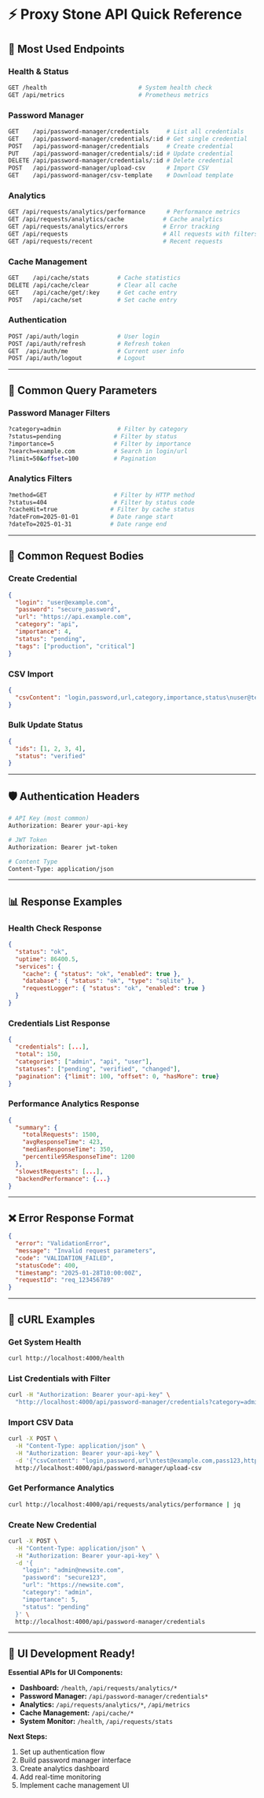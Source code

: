 # ⚡ Proxy Stone API Quick Reference

## 🚀 **Most Used Endpoints**

### **Health & Status**

```bash
GET /health                          # System health check
GET /api/metrics                     # Prometheus metrics
```

### **Password Manager**

```bash
GET    /api/password-manager/credentials     # List all credentials
GET    /api/password-manager/credentials/:id # Get single credential
POST   /api/password-manager/credentials     # Create credential
PUT    /api/password-manager/credentials/:id # Update credential
DELETE /api/password-manager/credentials/:id # Delete credential
POST   /api/password-manager/upload-csv      # Import CSV
GET    /api/password-manager/csv-template    # Download template
```

### **Analytics**

```bash
GET /api/requests/analytics/performance      # Performance metrics
GET /api/requests/analytics/cache           # Cache analytics
GET /api/requests/analytics/errors          # Error tracking
GET /api/requests                           # All requests with filters
GET /api/requests/recent                    # Recent requests
```

### **Cache Management**

```bash
GET    /api/cache/stats        # Cache statistics
DELETE /api/cache/clear        # Clear all cache
GET    /api/cache/get/:key     # Get cache entry
POST   /api/cache/set          # Set cache entry
```

### **Authentication**

```bash
POST /api/auth/login           # User login
POST /api/auth/refresh         # Refresh token
GET  /api/auth/me              # Current user info
POST /api/auth/logout          # Logout
```

---

## 🔧 **Common Query Parameters**

### **Password Manager Filters**

```bash
?category=admin                # Filter by category
?status=pending               # Filter by status
?importance=5                 # Filter by importance
?search=example.com           # Search in login/url
?limit=50&offset=100          # Pagination
```

### **Analytics Filters**

```bash
?method=GET                   # Filter by HTTP method
?status=404                   # Filter by status code
?cacheHit=true               # Filter by cache status
?dateFrom=2025-01-01         # Date range start
?dateTo=2025-01-31           # Date range end
```

---

## 📝 **Common Request Bodies**

### **Create Credential**

```json
{
  "login": "user@example.com",
  "password": "secure_password",
  "url": "https://api.example.com",
  "category": "api",
  "importance": 4,
  "status": "pending",
  "tags": ["production", "critical"]
}
```

### **CSV Import**

```json
{
  "csvContent": "login,password,url,category,importance,status\nuser@test.com,pass123,https://test.com,user,3,pending"
}
```

### **Bulk Update Status**

```json
{
  "ids": [1, 2, 3, 4],
  "status": "verified"
}
```

---

## 🛡️ **Authentication Headers**

```bash
# API Key (most common)
Authorization: Bearer your-api-key

# JWT Token
Authorization: Bearer jwt-token

# Content Type
Content-Type: application/json
```

---

## 📊 **Response Examples**

### **Health Check Response**

```json
{
  "status": "ok",
  "uptime": 86400.5,
  "services": {
    "cache": { "status": "ok", "enabled": true },
    "database": { "status": "ok", "type": "sqlite" },
    "requestLogger": { "status": "ok", "enabled": true }
  }
}
```

### **Credentials List Response**

```json
{
  "credentials": [...],
  "total": 150,
  "categories": ["admin", "api", "user"],
  "statuses": ["pending", "verified", "changed"],
  "pagination": {"limit": 100, "offset": 0, "hasMore": true}
}
```

### **Performance Analytics Response**

```json
{
  "summary": {
    "totalRequests": 1500,
    "avgResponseTime": 423,
    "medianResponseTime": 350,
    "percentile95ResponseTime": 1200
  },
  "slowestRequests": [...],
  "backendPerformance": {...}
}
```

---

## ❌ **Error Response Format**

```json
{
  "error": "ValidationError",
  "message": "Invalid request parameters",
  "code": "VALIDATION_FAILED",
  "statusCode": 400,
  "timestamp": "2025-01-28T10:00:00Z",
  "requestId": "req_123456789"
}
```

---

## 🚀 **cURL Examples**

### **Get System Health**

```bash
curl http://localhost:4000/health
```

### **List Credentials with Filter**

```bash
curl -H "Authorization: Bearer your-api-key" \
  "http://localhost:4000/api/password-manager/credentials?category=admin&limit=10"
```

### **Import CSV Data**

```bash
curl -X POST \
  -H "Content-Type: application/json" \
  -H "Authorization: Bearer your-api-key" \
  -d '{"csvContent": "login,password,url\ntest@example.com,pass123,https://example.com"}' \
  http://localhost:4000/api/password-manager/upload-csv
```

### **Get Performance Analytics**

```bash
curl http://localhost:4000/api/requests/analytics/performance | jq
```

### **Create New Credential**

```bash
curl -X POST \
  -H "Content-Type: application/json" \
  -H "Authorization: Bearer your-api-key" \
  -d '{
    "login": "admin@newsite.com",
    "password": "secure123",
    "url": "https://newsite.com",
    "category": "admin",
    "importance": 5,
    "status": "pending"
  }' \
  http://localhost:4000/api/password-manager/credentials
```

---

## 🎯 **UI Development Ready!**

**Essential APIs for UI Components:**

- **Dashboard:** `/health`, `/api/requests/analytics/*`
- **Password Manager:** `/api/password-manager/credentials*`
- **Analytics:** `/api/requests/analytics/*`, `/api/metrics`
- **Cache Management:** `/api/cache/*`
- **System Monitor:** `/health`, `/api/requests/stats`

**Next Steps:**

1. Set up authentication flow
2. Build password manager interface
3. Create analytics dashboard
4. Add real-time monitoring
5. Implement cache management UI
